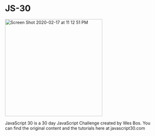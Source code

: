 # JS-30
<img width="322" alt="Screen Shot 2020-02-17 at 11 12 51 PM" src="https://user-images.githubusercontent.com/46728814/74705955-2e9dc280-51db-11ea-8654-8b7b002c3ca2.png">

JavaScript 30 is a 30 day JavaScript Challenge created by Wes Bos. You can find the original content and the tutorials here at javascript30.com 
